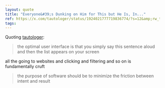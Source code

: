 ```yaml
---
layout: quote
title: "Everyone&#39;s Dunking on Him for This but He Is, In..."
ref: https://x.com/tautologer/status/1924021777719836774/?s=12&amp;rw_tt_thread=True
tags:
---
```


Quoting [tautologer](https://x.com/tautologer/status/1924021777719836774/?s=12&amp;rw_tt_thread=True):

> the optimal user interface is that you simply say this sentence aloud and then the list appears on your screen

all the going to websites and clicking and filtering and so on is fundamentally cruft

> the purpose of software should be to minimize the friction between intent and result
